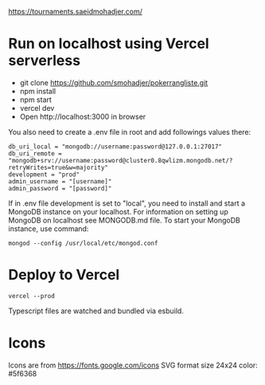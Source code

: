 https://tournaments.saeidmohadjer.com/

# Run on localhost using Vercel serverless
- git clone https://github.com/smohadjer/pokerrangliste.git
- npm install
- npm start
- vercel dev
- Open http://localhost:3000 in browser

You also need to create a .env file in root and add followings values there:
````
db_uri_local = "mongodb://username:password@127.0.0.1:27017"
db_uri_remote = "mongodb+srv://username:password@cluster0.8qwlizm.mongodb.net/?retryWrites=true&w=majority"
development = "prod"
admin_username = "[username]"
admin_password = "[password]"
````

If in .env file development is set to "local", you need to install and start a MongoDB instance on your localhost. For information on setting up MongoDB on localhost see MONGODB.md file. To start your MongoDB instance, use command:
````
mongod --config /usr/local/etc/mongod.conf
````

# Deploy to Vercel
````
vercel --prod
````

Typescript files are watched and bundled via esbuild.


# Icons
Icons are from https://fonts.google.com/icons
SVG format size 24x24 color: #5f6368

